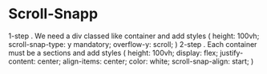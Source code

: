 # Scroll-Snapp

1-step . We need a div classed like container and add styles (
  height: 100vh;
  scroll-snap-type: y mandatory;
  overflow-y: scroll;
) 
2-step . Each container must be a sections and add styles (
  height: 100vh;
  display: flex;
  justify-content: center;
  align-items: center;
  color: white;
  scroll-snap-align: start;
)
